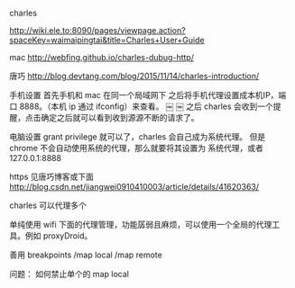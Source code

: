 charles

http://wiki.ele.to:8090/pages/viewpage.action?spaceKey=waimaipingtai&title=Charles+User+Guide




mac
http://webfing.github.io/charles-dubug-http/

唐巧
http://blog.devtang.com/blog/2015/11/14/charles-introduction/




手机设置
首先手机和 mac 在同一个局域网下
之后将手机代理设置成本机IP，端口 8888。（本机 ip 通过 ifconfig）来查看。
￼
￼
之后 charles 会收到一个提醒，点击确定之后就可以看到收到源源不断的请求了。



电脑设置
grant privilege 就可以了，charles 会自己成为系统代理。
但是 chrome 不会自动使用系统的代理，那么就要将其设置为 系统代理，或者 127.0.0.1:8888




https
见唐巧博客或下面
http://blog.csdn.net/jiangwei0910410003/article/details/41620363/




charles 可以代理多个

单纯使用 wifi 下面的代理管理，功能孱弱且麻烦，可以使用一个全局的代理工具。例如 proxyDroid。


善用 breakpoints /map local /map remote






问题：
如何禁止单个的 map local